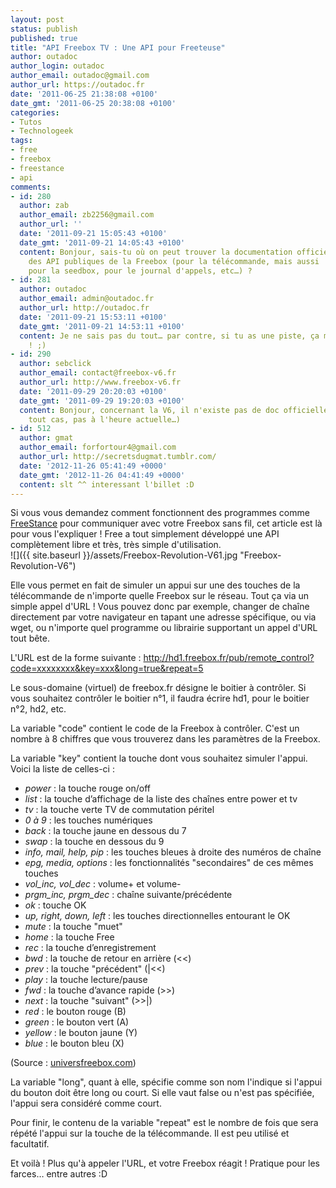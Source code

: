 ```yaml
---
layout: post
status: publish
published: true
title: "API Freebox TV : Une API pour Freeteuse"
author: outadoc
author_login: outadoc
author_email: outadoc@gmail.com
author_url: https://outadoc.fr
date: '2011-06-25 21:38:08 +0100'
date_gmt: '2011-06-25 20:38:08 +0100'
categories:
- Tutos
- Technologeek
tags:
- free
- freebox
- freestance
- api
comments:
- id: 280
  author: zab
  author_email: zb2256@gmail.com
  author_url: ''
  date: '2011-09-21 15:05:43 +0100'
  date_gmt: '2011-09-21 14:05:43 +0100'
  content: Bonjour, sais-tu où on peut trouver la documentation officielle
    des API publiques de la Freebox (pour la télécommande, mais aussi
    pour la seedbox, pour le journal d'appels, etc…) ?
- id: 281
  author: outadoc
  author_email: admin@outadoc.fr
  author_url: http://outadoc.fr
  date: '2011-09-21 15:53:11 +0100'
  date_gmt: '2011-09-21 14:53:11 +0100'
  content: Je ne sais pas du tout… par contre, si tu as une piste, ça m'intéresse
    ! ;)
- id: 290
  author: sebclick
  author_email: contact@freebox-v6.fr
  author_url: http://www.freebox-v6.fr
  date: '2011-09-29 20:20:03 +0100'
  date_gmt: '2011-09-29 19:20:03 +0100'
  content: Bonjour, concernant la V6, il n'existe pas de doc officielle des API (en
    tout cas, pas à l'heure actuelle…)
- id: 512
  author: gmat
  author_email: forfortour4@gmail.com
  author_url: http://secretsdugmat.tumblr.com/
  date: '2012-11-26 05:41:49 +0000'
  date_gmt: '2012-11-26 04:41:49 +0000'
  content: slt ^^ interessant l'billet :D
---
```

Si vous vous demandez comment fonctionnent des programmes comme [FreeStance][1] pour communiquer avec votre Freebox sans fil, cet article est là pour vous l'expliquer ! Free a tout simplement développé une API complètement libre et très, très simple d'utilisation.  
![]({{ site.baseurl }}/assets/Freebox-Revolution-V61.jpg "Freebox-Revolution-V6")

Elle vous permet en fait de simuler un appui sur une des touches de la télécommande de n'importe quelle Freebox sur le réseau. Tout ça via un simple appel d'URL ! Vous pouvez donc par exemple, changer de chaîne directement par votre navigateur en tapant une adresse spécifique, ou via wget, ou n'importe quel programme ou librairie supportant un appel d'URL tout bête.

L'URL est de la forme suivante : http://hd1.freebox.fr/pub/remote_control?code=xxxxxxxx&key=xxx&long=true&repeat=5

Le sous-domaine (virtuel) de freebox.fr désigne le boitier à contrôler. Si vous souhaitez contrôler le boitier n°1, il faudra écrire hd1, pour le boitier n°2, hd2, etc.

La variable "code" contient le code de la Freebox à contrôler. C'est un nombre à 8 chiffres que vous trouverez dans les paramètres de la Freebox.

La variable "key" contient la touche dont vous souhaitez simuler l'appui. Voici la liste de celles-ci :

-   *power* : la touche rouge on/off
-   *list* : la touche d’affichage de la liste des chaînes entre power et tv
-   *tv* : la touche verte TV de commutation péritel
-   *0 à 9* : les touches numériques
-   *back* : la touche jaune en dessous du 7
-   *swap* : la touche en dessous du 9
-   *info, mail, help, pip* : les touches bleues à droite des numéros de chaîne
-   *epg, media, options* : les fonctionnalités "secondaires" de ces mêmes touches
-   *vol\_inc, vol\_dec* : volume+ et volume-
-   *prgm\_inc, prgm\_dec* : chaîne suivante/précédente
-   *ok* : touche OK
-   *up, right, down, left* : les touches directionnelles entourant le OK
-   *mute* : la touche "muet"
-   *home* : la touche Free
-   *rec* : la touche d’enregistrement
-   *bwd* : la touche de retour en arrière (<<)
-   *prev* : la touche "précédent" (|<<)
-   *play* : la touche lecture/pause
-   *fwd* : la touche d’avance rapide (>>)
-   *next* : la touche "suivant" (>>|)
-   *red* : le bouton rouge (B)
-   *green* : le bouton vert (A)
-   *yellow* : le bouton jaune (Y)
-   *blue* : le bouton bleu (X)

(Source : [universfreebox.com][2])

La variable "long", quant à elle, spécifie comme son nom l'indique si l'appui du bouton doit être long ou court. Si elle vaut false ou n'est pas spécifiée, l'appui sera considéré comme court.

Pour finir, le contenu de la variable "repeat" est le nombre de fois que sera répété l'appui sur la touche de la télécommande. Il est peu utilisé et facultatif.

Et voilà ! Plus qu'à appeler l'URL, et votre Freebox réagit ! Pratique pour les farces… entre autres :D

[1]: http://dev.outadoc.fr/project/freestance/
[2]: http://universfreebox.com
